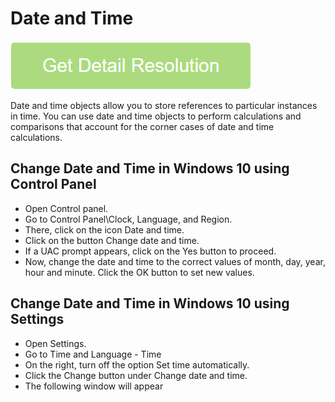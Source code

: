 # Date and Time

[![Date and Time](light-neon.png)](https://icncomputer.com/date-and-time/)

Date and time objects allow you to store references to particular instances in time. You can use date and time objects to perform calculations and comparisons that account for the corner cases of date and time calculations.

## Change Date and Time in Windows 10 using Control Panel

* Open Control panel.
* Go to Control Panel\Clock, Language, and Region.
* There, click on the icon Date and time.
* Click on the button Change date and time.
* If a UAC prompt appears, click on the Yes button to proceed.
* Now, change the date and time to the correct values of month, day, year, hour and minute. Click the OK button to set new values.

## Change Date and Time in Windows 10 using Settings

* Open Settings.
* Go to Time and Language - Time
* On the right, turn off the option Set time automatically.
* Click the Change button under Change date and time.
* The following window will appear
